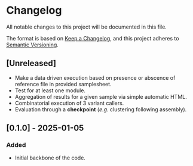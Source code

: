 # Changelog

All notable changes to this project will be documented in this file.

The format is based on [Keep a Changelog](https://keepachangelog.com/en/1.1.0/),
and this project adheres to [Semantic Versioning](https://semver.org/spec/v2.0.0.html).

## [Unreleased]

- Make a data driven execution based on presence or abscence of reference file in provided samplesheet.
- Test for at least one module.
- Aggregation of results for a given sample via simple automatic HTML.
- Combinatorial execution of 3 variant callers.
- Evaluation through a **checkpoint** (*e.g.* clustering following assembly).

## [0.1.0] - 2025-01-05

### Added

- Initial backbone of the code.